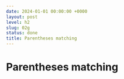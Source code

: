 ```yaml
---
date: 2024-01-01 00:00:00 +0000
layout: post
level: h2
slug: 02g
status: done
title: Parentheses matching
---
```


# Parentheses matching